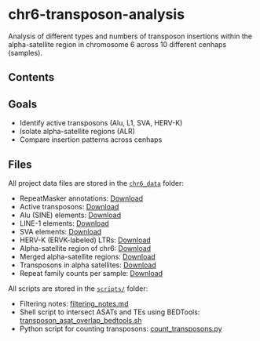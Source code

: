 # chr6-transposon-analysis
Analysis of different types and numbers of transposon insertions within the alpha-satellite region in chromosome 6 across 10 different cenhaps (samples). 

## Contents

## Goals

- Identify active transposons (Alu, L1, SVA, HERV-K)
- Isolate alpha-satellite regions (ALR)
- Compare insertion patterns across cenhaps

## Files

All project data files are stored in the [`chr6_data`](chr6_data/) folder:

- RepeatMasker annotations: [Download](chr6_data/RepeatMasker.filtered.bed)
- Active transposons: [Download](chr6_data/active_transposons.bed)
- Alu (SINE) elements: [Download](chr6_data/Alu_elements.bed)
- LINE-1 elements: [Download](chr6_data/L1_elements.bed)
- SVA elements: [Download](chr6_data/SVA_elements.bed)
- HERV-K (ERVK-labeled) LTRs: [Download](chr6_data/HERVK.bed)
- Alpha-satellite region of chr6: [Download](chr6_data/alpha_satellite.bed)
- Merged alpha-satellite regions: [Download](chr6_data/alpha_satellite_merged.bed)
- Transposons in alpha satellites: [Download](chr6_data/transposons_in_asat.bed)
- Repeat family counts per sample: [Download](chr6_data/repeat_family_counts_per_sample.csv)

All scripts are stored in the [`scripts/`](scripts/) folder:

- Filtering notes: [filtering_notes.md](scripts/filtering_notes.md)
- Shell script to intersect ASATs and TEs using BEDTools: [transposon_asat_overlap_bedtools.sh](scripts/transposon_asat_overlap_bedtools.sh)
- Python script for counting transposons: [count_transposons.py](scripts/count_transposons.py)

